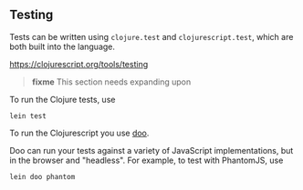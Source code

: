 ## Testing

Tests can be written using `clojure.test` and `clojurescript.test`, which are both built into the language.

https://clojurescript.org/tools/testing

> **fixme** This section needs expanding upon

To run the Clojure tests, use
  
``` shell
lein test
```

To run the Clojurescript you use [doo](https://github.com/bensu/doo).

Doo can run your tests against a variety of JavaScript implementations, but in the browser and "headless". For example, to test with PhantomJS, use

``` shell
lein doo phantom
```

